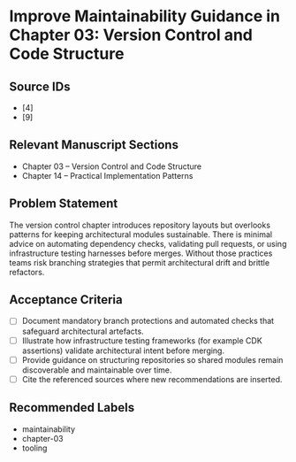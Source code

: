 # Improve Maintainability Guidance in Chapter 03: Version Control and Code Structure

## Source IDs
- [4]
- [9]

## Relevant Manuscript Sections
- Chapter 03 – Version Control and Code Structure
- Chapter 14 – Practical Implementation Patterns

## Problem Statement
The version control chapter introduces repository layouts but overlooks patterns for keeping architectural modules sustainable. There is minimal advice on automating dependency checks, validating pull requests, or using infrastructure testing harnesses before merges. Without those practices teams risk branching strategies that permit architectural drift and brittle refactors.

## Acceptance Criteria
- [ ] Document mandatory branch protections and automated checks that safeguard architectural artefacts.
- [ ] Illustrate how infrastructure testing frameworks (for example CDK assertions) validate architectural intent before merging.
- [ ] Provide guidance on structuring repositories so shared modules remain discoverable and maintainable over time.
- [ ] Cite the referenced sources where new recommendations are inserted.

## Recommended Labels
- maintainability
- chapter-03
- tooling
